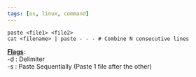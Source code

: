 ```yaml
---
tags: [os, linux, command]
---
```


````shell
paste <file1> <file2>
cat <filename> | paste - - - # Combine N consecutive lines
````

**<u>Flags</u>**:  
-d : Delimiter  
-s : Paste Sequentially (Paste 1 file after the other)
